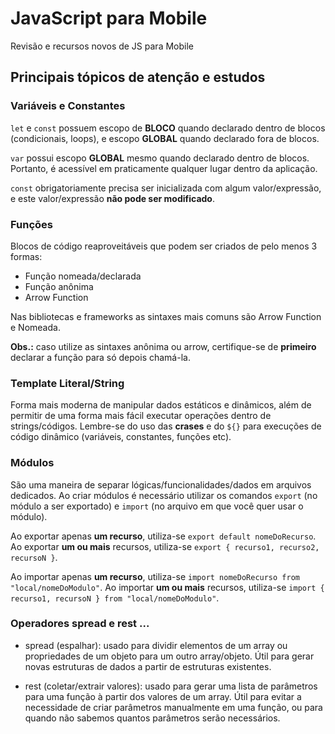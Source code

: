 # JavaScript para Mobile
 
Revisão e recursos novos de JS para Mobile

## Principais tópicos de atenção e estudos

### Variáveis e Constantes

`let` e `const` possuem escopo de **BLOCO** quando declarado dentro de blocos (condicionais, loops), e escopo **GLOBAL** quando declarado fora de blocos.

`var` possui escopo **GLOBAL** mesmo quando declarado dentro de blocos. Portanto, é acessível em praticamente qualquer lugar dentro da aplicação.

`const` obrigatoriamente precisa ser inicializada com algum valor/expressão, e este valor/expressão **não pode ser modificado**.

### Funções

Blocos de código reaproveitáveis que podem ser criados de pelo menos 3 formas:

- Função nomeada/declarada
- Função anônima
- Arrow Function

Nas bibliotecas e frameworks as sintaxes mais comuns são Arrow Function e Nomeada.

**Obs.:** caso utilize as sintaxes anônima ou arrow, certifique-se de **primeiro** declarar a função para só depois chamá-la.

### Template Literal/String

Forma mais moderna de manipular dados estáticos e dinâmicos, além de permitir de uma forma mais fácil executar operações dentro de strings/códigos. Lembre-se do uso das **crases** e do `${}` para execuções de código dinâmico (variáveis, constantes, funções etc).

### Módulos

São uma maneira de separar lógicas/funcionalidades/dados em arquivos dedicados. Ao criar módulos é necessário utilizar os comandos `export` (no módulo a ser exportado) e `import` (no arquivo em que você quer usar o módulo).

Ao exportar apenas **um recurso**, utiliza-se `export default nomeDoRecurso`. Ao exportar **um ou mais** recursos, utiliza-se `export { recurso1, recurso2, recursoN }`.

Ao importar apenas **um recurso**, utiliza-se `import nomeDoRecurso from "local/nomeDoModulo"`. Ao importar **um ou mais** recursos, utiliza-se `import { recurso1, recursoN } from "local/nomeDoModulo"`.

### Operadores spread e rest ...

- spread (espalhar): usado para dividir elementos de um array ou propriedades de um objeto para um outro array/objeto. Útil para gerar novas estruturas de dados a partir de estruturas existentes.

- rest (coletar/extrair valores): usado para gerar uma lista de parâmetros para uma função à partir dos valores de um array. Útil para evitar a necessidade de criar parâmetros manualmente em uma função, ou para quando não sabemos quantos parâmetros serão necessários.